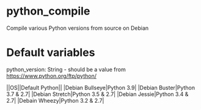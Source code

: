 # python_compile
Compile various Python versions from source on Debian

# Default variables

python_version: String - should be a value from https://www.python.org/ftp/python/


||OS||Default Python||
|Debian Bullseye|Python 3.9|
|Debian Buster|Python 3.7 & 2.7|
|Debian Stretch|Python 3.5 & 2.7|
|Debian Jessie|Python 3.4 & 2.7|
|Debain Wheezy|Python 3.2 & 2.7|